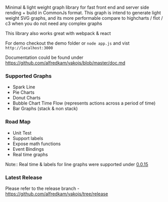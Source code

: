 Minimal & light weight graph library for fast front end and server side rending + build in CommonJs format.  This graph is intend to generate light weight SVG graphs, and its more performable compare to highcharts / flot / c3 when you do not need any complex graphs

This library also works great with webpack & react

For demo checkout the demo folder or ```node app.js``` and vist ```http://localhost:3000```

Documentation could be found under https://github.com/alfredkam/yakojs/blob/master/doc.md

### Supported Graphs
 - Spark Line
 - Pie Charts
 - Donut Charts
 - Bubble Chart Time Flow (represents actions across a period of time)
 - Bar Graphs (stack & non stack)

### Road Map
 - Unit Test
 - Support labels
 - Expose math functions
 - Event Bindings
 - Real time graphs
 
Note:: Real time & labels for line graphs were supported under <a href='https://github.com/alfredkam/yakojs/tree/v0.0.16-re20140902'>0.0.15</a>

### Latest Release
Please refer to the release branch - https://github.com/alfredkam/yakojs/tree/release
